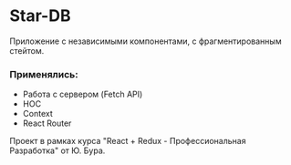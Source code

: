 # Star-DB

Приложение с независимыми компонентами, с фрагментированным стейтом.

### Применялись:
* Работа с сервером (Fetch API)
* HOC
* Context
* React Router

Проект в рамках курса "React + Redux - Профессиональная Разработка" от Ю. Бура.
